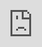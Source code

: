 
<head>
<!-- webfont -->
  <link type="text/css" href="https://fonts.googleapis.com/css?family=Source+Sans+Pro&display=swap" rel="stylesheet">

  <link rel="stylesheet" href="https://stackpath.bootstrapcdn.com/bootstrap/3.4.1/css/bootstrap.min.css" integrity="sha384-HSMxcRTRxnN+Bdg0JdbxYKrThecOKuH5zCYotlSAcp1+c8xmyTe9GYg1l9a69psu" crossorigin="anonymous">
</head>


<!DOCTYPE html>
<html lang="en"><head>
  <meta charset="utf-8">
  <meta http-equiv="X-UA-Compatible" content="IE=edge">
  <meta name="viewport" content="width=device-width, initial-scale=1"><!-- Begin Jekyll SEO tag v2.6.1 -->
<title>Template Post: Title of Your Final Project | Conflict Urbanism</title>
<meta name="generator" content="Jekyll v3.8.5" />
<meta property="og:title" content="Template Post: Title of Your Final Project" />
<meta name="author" content="Names Of Everyone In Your Group" />
<meta property="og:locale" content="en_US" />
<meta name="description" content="This is a document that is written in markdown. What is markdown? It is a ‘markup language’ that allows you to format plain text in a way that is easily converted to many different formats. For example, this document was written in markdown but will be used as an webpage and converted into HTML." />
<meta property="og:description" content="This is a document that is written in markdown. What is markdown? It is a ‘markup language’ that allows you to format plain text in a way that is easily converted to many different formats. For example, this document was written in markdown but will be used as an webpage and converted into HTML." />
<link rel="canonical" href="/conflict_urbanism_sp2020/2020/01/01/last-first.html" />
<meta property="og:url" content="/conflict_urbanism_sp2020/2020/01/01/last-first.html" />
<meta property="og:site_name" content="Conflict Urbanism" />
<meta property="og:image" content="/conflict_urbanism_sp2020/conflict_urbanism_sp2020/images/csr_thumbnail.png" />
<meta property="og:type" content="article" />
<meta property="article:published_time" content="2020-01-01T00:00:00+00:00" />
<script type="application/ld+json">
{"headline":"Template Post: Title of Your Final Project","dateModified":"2020-01-01T00:00:00+00:00","datePublished":"2020-01-01T00:00:00+00:00","@type":"BlogPosting","mainEntityOfPage":{"@type":"WebPage","@id":"/conflict_urbanism_sp2020/2020/01/01/last-first.html"},"url":"/conflict_urbanism_sp2020/2020/01/01/last-first.html","author":{"@type":"Person","name":"Names Of Everyone In Your Group"},"image":"/conflict_urbanism_sp2020/conflict_urbanism_sp2020/images/csr_thumbnail.png","description":"This is a document that is written in markdown. What is markdown? It is a ‘markup language’ that allows you to format plain text in a way that is easily converted to many different formats. For example, this document was written in markdown but will be used as an webpage and converted into HTML.","@context":"https://schema.org"}</script>
<!-- End Jekyll SEO tag -->
<link rel="stylesheet" href="/conflict_urbanism_sp2020/assets/main.css"><link type="application/atom+xml" rel="alternate" href="/conflict_urbanism_sp2020/feed.xml" title="Conflict Urbanism" /></head>
<body><header class="site-header" role="banner">

  <div class="wrapper"><a class="site-title" rel="author" href="/conflict_urbanism_sp2020/">Conflict Urbanism</a><nav class="site-nav">
        <input type="checkbox" id="nav-trigger" class="nav-trigger" />
        <label for="nav-trigger">
          <span class="menu-icon">
            <svg viewBox="0 0 18 15" width="18px" height="15px">
              <path d="M18,1.484c0,0.82-0.665,1.484-1.484,1.484H1.484C0.665,2.969,0,2.304,0,1.484l0,0C0,0.665,0.665,0,1.484,0 h15.032C17.335,0,18,0.665,18,1.484L18,1.484z M18,7.516C18,8.335,17.335,9,16.516,9H1.484C0.665,9,0,8.335,0,7.516l0,0 c0-0.82,0.665-1.484,1.484-1.484h15.032C17.335,6.031,18,6.696,18,7.516L18,7.516z M18,13.516C18,14.335,17.335,15,16.516,15H1.484 C0.665,15,0,14.335,0,13.516l0,0c0-0.82,0.665-1.483,1.484-1.483h15.032C17.335,12.031,18,12.695,18,13.516L18,13.516z"/>
            </svg>
          </span>
        </label>

        <div class="trigger"><a class="page-link" href="/conflict_urbanism_sp2020/about/">About</a><a class="page-link" href="/conflict_urbanism_sp2020/tutorial_making_posts.html">Tutorial - how to make a post on this site</a></div>
      </nav></div>
</header>
<main class="page-content" aria-label="Content">
      <div class="wrapper">
        <article class="post h-entry" itemscope itemtype="http://schema.org/BlogPosting">

  <header class="post-header">
    <h1 class="post-title p-name" itemprop="name headline">Template Post: Title of Your Final Project</h1>
    <p class="post-meta"><span itemprop="author" itemscope itemtype="http://schema.org/Person"><span class="p-author h-card" itemprop="name">Names Of Everyone In Your Group</span></span>
        <!-- • </span> --><!--<time class="dt-published" datetime="2020-01-01T00:00:00+00:00" itemprop="datePublished">January 2020 -->
      </time></header>

  <div class="post-content e-content" itemprop="articleBody">
    <p>This is a document that is written in markdown. What is markdown? It is a ‘markup language’ that allows you to format plain text in a way that is easily converted to many different formats. For example, this document was written in markdown but will be used as an webpage and converted into HTML.</p>

<p>To present and turn in your final projects for Conflict Urbanism: Puerto Rico Now you will be editing this template. You will include all of the text of your paper here, along with any and all images, maps, videos, or other materials that you produce.</p>

<p><a href="https://guides.github.com/features/mastering-markdown/">This webpage</a> provides a comprehensive guide to markdown syntax. But to make things easier for you we are including a cheat sheet of the main things you need to know here.</p>

<h4 id="please-use-level-4-headings-for-major-section-divisions">Please use level 4 headings for major section divisions</h4>
<p>(make sure to put two spaces after the end of the heading)</p>

<p>Write <strong>words in bold</strong> like this.</p>

<p>Italics are <em>similar</em> and are formatted like this.</p>

<p>To make a paragraph break you need to add two spaces at the end of your line before going to the next line.</p>

<p>See this is now a new paragraph.</p>

<p>Lists are easy:</p>
<ol>
  <li>they can be ordered</li>
  <li>like this</li>
  <li>notice that the numbers are automatically ordered</li>
  <li>use two spaces in front to indent</li>
</ol>

<p>Or they can just be bullet points:</p>
<ul>
  <li>like this</li>
  <li>or like this
    <ul>
      <li>use two spaces</li>
      <li>to have nested lists</li>
    </ul>
  </li>
</ul>

<p>Use Author-Date parenthetical citations following Chicago Manual of Style conventions throughout your document, and add a works cited at the bottom of your post. See Author-Date quick guide <a href="https://www-chicagomanualofstyle-org.ezproxy.cul.columbia.edu/tools_citationguide/citation-guide-2.html">here</a> for citation conventions.</p>

<p>To include hyperlinks format them like this <a href="http://c4sr.columbia.edu/">text of link</a>.</p>

<p>To embed images first ensure that the file is at least 740px wide. Then place the image file in a folder named for your group in the images folder. Then link to that image using the format here, but replace the file path with the name of your group’s folder and appropriate image file name:</p>

<p><img src="/conflict_urbanism_sp2020/images/sample_image.png" alt="description of image" /></p>

<p>If you want to include html files (i.e. an interactive map) host these via your personal github page, and then you can embed them in your document with a iframe. The format looks like this:</p>

<div class="iframe-column">
  <iframe src="https://player.vimeo.com/video/290575503?title=0&amp;byline=0&amp;portrait=0" style="position:absolute;top:0;left:0;width:100%;height:100%;" frameborder="0"></iframe>
</div>

<p>All you need to do to use one is replace the url that is between the two “ “. Here is an iframe of mapbox tiles:</p>

<div class="iframe-column">
  <iframe src="https://api.mapbox.com/styles/v1/mapbox/satellite-v9.html?title=true&amp;access_token=pk.eyJ1IjoibWFwYm94IiwiYSI6ImNpejY4NDg1bDA1cjYzM280NHJ5NzlvNDMifQ.d6e-nNyBDtmQCVwVNivz7A#2/0/0" style="position:absolute;top:0;left:0;width:100%;height:100%;" frameborder="0"></iframe>
</div>

  </div><a class="u-url" href="/conflict_urbanism_sp2020/2020/01/01/last-first.html" hidden></a>
</article>

      </div>
    </main><footer class="site-footer h-card">
  <data class="u-url" href="/conflict_urbanism_sp2020/"></data>

  <div class="wrapper">

    <div class="footer-col-wrapper">
      <div class="footer-col one-half">
      <h2 class="footer-heading">Conflict Urbanism</h2>
        <ul class="contact-list">
          <li class="p-name">Laura Kurgan</li><li><a class="u-email" href="http://ljk33@columbia.edu">ljk33@columbia.edu</a></li></ul>
      </div>

      <div class="footer-col one-half">
        <p>Student projects from the Spring 2020 Conflict Urbanism seminar.</p>
      </div>

      <div class="social-links"><ul class="social-media-list"></ul>
</div>
    </div>

  </div>

</footer>
</body>

</html>